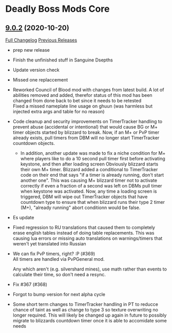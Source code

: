 # Deadly Boss Mods Core

## [9.0.2](https://github.com/DeadlyBossMods/DeadlyBossMods/tree/9.0.2) (2020-10-20)
[Full Changelog](https://github.com/DeadlyBossMods/DeadlyBossMods/compare/9.0.1...9.0.2) [Previous Releases](https://github.com/DeadlyBossMods/DeadlyBossMods/releases)

- prep new release  
- Finish the unfinished stuff in Sanguine Dsepths  
- Update version check  
- Missed one replaccement  
- Reworked Council of Blood mod with changes from latest build. A lot of abilities removed and added, therefor status of this mod has been changed from done back to bet since it needs to be retested  
    Fixed a missed nameplate line usage on ghuun (was harmless but injected extra args and table for no reason)  
- Code cleanup and security improvements on TimerTracker handling to prevent abuse (accidental or intentional) that would cause BG or M+ timer objects started by blizzard to break. Now, if an M+ or PvP timer already exists, pull timers from DBM will no longer start TimerTracker countdown objects.  
     - In addition, another update was made to fix a niche condition for M+ where players like to do a 10 second pull timer first before activating keystone, and then after loading screen Obviously blizzard starts their own M+ timer. Blizzard added a conditional to TimerTracker code on their end that says "if a timer is already running, don't start another one". This was causing M+ blizzard timer not to activate correctly if even a fraction of a second was left on DBMs pull timer when keystone was activated. Now, any time a loading screen is triggered, DBM will wipe out TimerTracker objects that have countdown type to ensure that when blizzard runs their type 2 timer (M+), "already running" abort conditionn would be false.  
- Es update  
- Fixed regression to RU translations that caused them to completely erase english tables instead of doing table replacements. This was causing lua errors or missing auto translations on warnings/timers that weren't yet translated into Russian  
- We can fix PvP timers, right? :P (#369)  
    All timers are handled via PvPGeneral mod.  
    Any which aren't (e.g. silvershard mines), use math rather than events to calculate their time, so don't need a resync.  
- Fix #367 (#368)  
- Forgot to bump version for next alpha cycle  
- Some short term changes to TimerTracker handling in PT to reducce chance of taint as well as change to type 3 so texture overwriting no longer required. This will likely be changed up again in future to possibly migrate to blizzards countdown timer once it is able to accomidate some needs  
